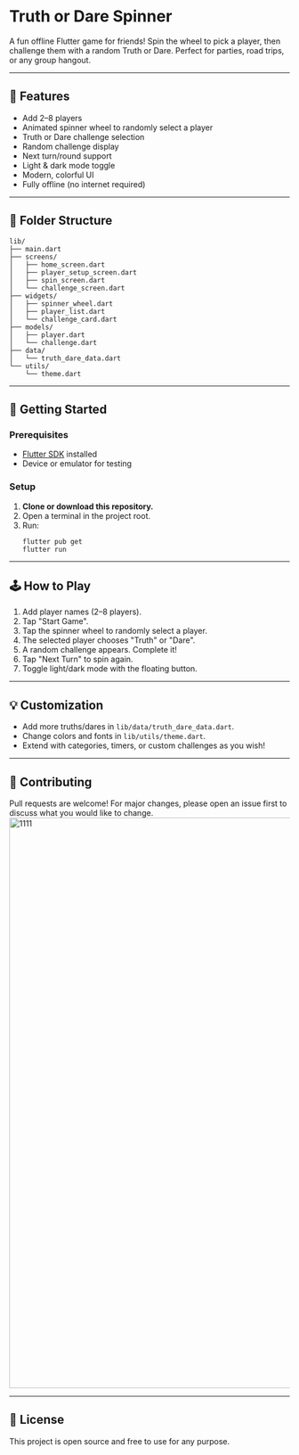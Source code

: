 # Truth or Dare Spinner

A fun offline Flutter game for friends! Spin the wheel to pick a player, then challenge them with a random Truth or Dare. Perfect for parties, road trips, or any group hangout.

---

## 🎯 Features
- Add 2–8 players
- Animated spinner wheel to randomly select a player
- Truth or Dare challenge selection
- Random challenge display
- Next turn/round support
- Light & dark mode toggle
- Modern, colorful UI
- Fully offline (no internet required)

---

## 🧩 Folder Structure
```
lib/
├── main.dart
├── screens/
│   ├── home_screen.dart
│   ├── player_setup_screen.dart
│   ├── spin_screen.dart
│   └── challenge_screen.dart
├── widgets/
│   ├── spinner_wheel.dart
│   ├── player_list.dart
│   └── challenge_card.dart
├── models/
│   ├── player.dart
│   └── challenge.dart
├── data/
│   └── truth_dare_data.dart
└── utils/
    └── theme.dart
```

---

## 🚀 Getting Started

### Prerequisites
- [Flutter SDK](https://docs.flutter.dev/get-started/install) installed
- Device or emulator for testing

### Setup
1. **Clone or download this repository.**
2. Open a terminal in the project root.
3. Run:
   ```
   flutter pub get
   flutter run
   ```

---

## 🕹️ How to Play
1. Add player names (2–8 players).
2. Tap "Start Game".
3. Tap the spinner wheel to randomly select a player.
4. The selected player chooses "Truth" or "Dare".
5. A random challenge appears. Complete it!
6. Tap "Next Turn" to spin again.
7. Toggle light/dark mode with the floating button.

---

## 💡 Customization
- Add more truths/dares in `lib/data/truth_dare_data.dart`.
- Change colors and fonts in `lib/utils/theme.dart`.
- Extend with categories, timers, or custom challenges as you wish!

---

## 🤝 Contributing
Pull requests are welcome! For major changes, please open an issue first to discuss what you would like to change.
<img width="1536" height="1024" alt="1111" src="https://github.com/user-attachments/assets/b3036b07-6572-4a96-9e38-20199f6c90b0" />

---

## 📄 License
This project is open source and free to use for any purpose. 
